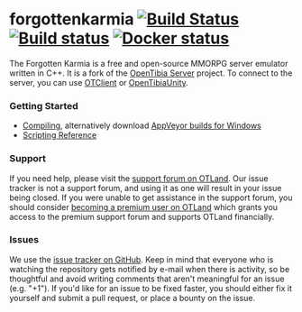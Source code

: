 forgottenkarmia [![Build Status](https://travis-ci.org/joseluis2g/forgottenkarmia.svg?branch=master)](https://travis-ci.org/joseluis2g/forgottenkarmia "Travis CI status") [![Build status](https://ci.appveyor.com/api/projects/status/599x38f3a0luessl?svg=true)](https://ci.appveyor.com/project/joseluis2g/forgottenkarmia "Download builds for Windows") [![Docker status](https://images.microbadger.com/badges/image/otland/forgottenserver.svg)](https://microbadger.com/images/joseluis2g/forgottenkarmia "Docker image status")
===============

The Forgotten Karmia is a free and open-source MMORPG server emulator written in C++. It is a fork of the [OpenTibia Server](https://github.com/opentibia/server) project. To connect to the server, you can use [OTClient](https://github.com/edubart/otclient) or [OpenTibiaUnity](https://github.com/slavidodo/OpenTibia-Unity).

### Getting Started

* [Compiling](https://github.com/otland/forgottenserver/wiki/Compiling), alternatively download [AppVeyor builds for Windows](https://ci.appveyor.com/project/joseluis2g/forgottenkarmia)
* [Scripting Reference](https://github.com/otland/forgottenserver/wiki/Script-Interface)

### Support

If you need help, please visit the [support forum on OTLand](https://otland.net/forums/support.16/). Our issue tracker is not a support forum, and using it as one will result in your issue being closed. If you were unable to get assistance in the support forum, you should consider [becoming a premium user on OTLand](https://otland.net/account/upgrades) which grants you access to the premium support forum and supports OTLand financially.

### Issues

We use the [issue tracker on GitHub](https://github.com/otland/forgottenserver/issues). Keep in mind that everyone who is watching the repository gets notified by e-mail when there is activity, so be thoughtful and avoid writing comments that aren't meaningful for an issue (e.g. "+1"). If you'd like for an issue to be fixed faster, you should either fix it yourself and submit a pull request, or place a bounty on the issue.
